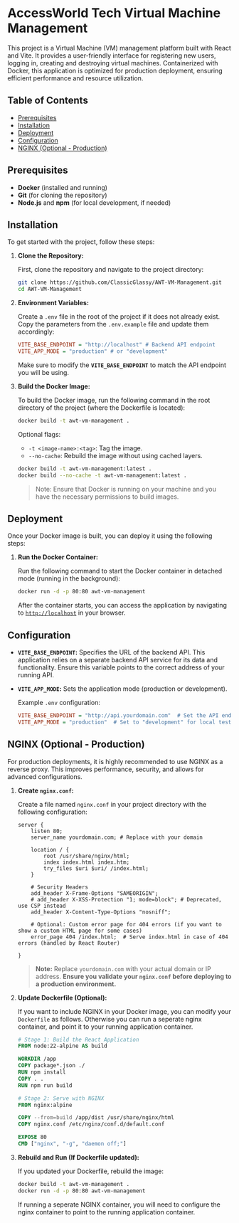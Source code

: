 # AccessWorld Tech Virtual Machine Management

This project is a Virtual Machine (VM) management platform built with React and Vite. It provides a user-friendly interface for registering new users, logging in, creating and destroying virtual machines. Containerized with Docker, this application is optimized for production deployment, ensuring efficient performance and resource utilization.

## Table of Contents

- [Prerequisites](#prerequisites)
- [Installation](#installation)
- [Deployment](#deployment)
- [Configuration](#configuration)
- [NGINX (Optional - Production)](#nginx-optional-production)

## Prerequisites

- **Docker** (installed and running)
- **Git** (for cloning the repository)
- **Node.js** and **npm** (for local development, if needed)

## Installation

To get started with the project, follow these steps:

1.  **Clone the Repository:**

    First, clone the repository and navigate to the project directory:

    ```bash
    git clone https://github.com/ClassicGlassy/AWT-VM-Management.git
    cd AWT-VM-Management
    ```

2.  **Environment Variables:**

    Create a `.env` file in the root of the project if it does not already exist. Copy the parameters from the `.env.example` file and update them accordingly:

    ```ini
    VITE_BASE_ENDPOINT = "http://localhost" # Backend API endpoint
    VITE_APP_MODE = "production" # or "development"
    ```

    Make sure to modify the **`VITE_BASE_ENDPOINT`** to match the API endpoint you will be using.

3.  **Build the Docker Image:**

    To build the Docker image, run the following command in the root directory of the project (where the Dockerfile is located):

    ```bash
    docker build -t awt-vm-management .
    ```

    Optional flags:

    - `-t <image-name>:<tag>`: Tag the image.
    - `--no-cache`: Rebuild the image without using cached layers.

    ```bash
    docker build -t awt-vm-management:latest .
    docker build --no-cache -t awt-vm-management:latest .
    ```

    > Note: Ensure that Docker is running on your machine and you have the necessary permissions to build images.

## Deployment

Once your Docker image is built, you can deploy it using the following steps:

1.  **Run the Docker Container:**

    Run the following command to start the Docker container in detached mode (running in the background):

    ```bash
    docker run -d -p 80:80 awt-vm-management
    ```

    After the container starts, you can access the application by navigating to [`http://localhost`](http://localhost:80) in your browser.

## Configuration

- **`VITE_BASE_ENDPOINT`:** Specifies the URL of the backend API. This application relies on a separate backend API service for its data and functionality. Ensure this variable points to the correct address of your running API.
- **`VITE_APP_MODE`:** Sets the application mode (production or development).

  Example `.env` configuration:

  ```ini
  VITE_BASE_ENDPOINT = "http://api.yourdomain.com"  # Set the API endpoint here.
  VITE_APP_MODE = "production"  # Set to "development" for local testing.
  ```

## NGINX (Optional - Production)

For production deployments, it is highly recommended to use NGINX as a reverse proxy. This improves performance, security, and allows for advanced configurations.

1.  **Create `nginx.conf`:**

    Create a file named `nginx.conf` in your project directory with the following configuration:

    ```nginx
    server {
        listen 80;
        server_name yourdomain.com; # Replace with your domain

        location / {
            root /usr/share/nginx/html;
            index index.html index.htm;
            try_files $uri $uri/ /index.html;
        }

        # Security Headers
        add_header X-Frame-Options "SAMEORIGIN";
        # add_header X-XSS-Protection "1; mode=block"; # Deprecated, use CSP instead
        add_header X-Content-Type-Options "nosniff";

        # Optional: Custom error page for 404 errors (if you want to show a custom HTML page for some cases)
        error_page 404 /index.html;  # Serve index.html in case of 404 errors (handled by React Router)

    }
    ```

    > **Note:** Replace `yourdomain.com` with your actual domain or IP address. **Ensure you validate your `nginx.conf` before deploying to a production environment.**

2.  **Update Dockerfile (Optional):**

    If you want to include NGINX in your Docker image, you can modify your `Dockerfile` as follows. Otherwise you can run a seperate nginx container, and point it to your running application container.

    ```dockerfile
    # Stage 1: Build the React Application
    FROM node:22-alpine AS build

    WORKDIR /app
    COPY package*.json ./
    RUN npm install
    COPY . .
    RUN npm run build

    # Stage 2: Serve with NGINX
    FROM nginx:alpine

    COPY --from=build /app/dist /usr/share/nginx/html
    COPY nginx.conf /etc/nginx/conf.d/default.conf

    EXPOSE 80
    CMD ["nginx", "-g", "daemon off;"]
    ```

3.  **Rebuild and Run (If Dockerfile updated):**

    If you updated your Dockerfile, rebuild the image:

    ```bash
    docker build -t awt-vm-management .
    docker run -d -p 80:80 awt-vm-management
    ```

    If running a seperate NGINX container, you will need to configure the nginx container to point to the running application container.
